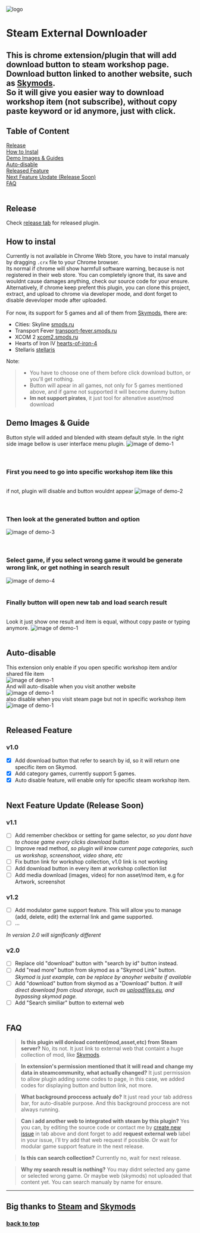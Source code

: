 ![logo](https://github.com/wisnudir/steam-external-downloader/blob/master/images/icon128.png)
# Steam External Downloader
This is chrome extension/plugin that will add download button to steam workshop page.
Download button linked to another website, such as [Skymods](http://smods.ru). <br/>
So it will give you easier way to download workshop item (not subscribe), without copy paste keyword or id anymore, just with click.
---
## Table of Content
[Release](#release)
<br />[How to Instal](#how-to-instal)
<br />[Demo Images & Guides](#demo-images--guide)
<br />[Auto-disable](#auto-disable)
<br />[Released Feature](#released-feature)
<br />[Next Feature Update (Release Soon)](#next-feature-update-release-soon)
<br />[FAQ](#faq)
<br /><br />
## Release
Check [release tab](https://github.com/wisnudir/steam-external-downloader/releases) for released plugin.
<br />
## How to instal
Currently is not available in Chrome Web Store, you have to instal manualy by dragging <code>.crx</code> file to your Chrome browser. <br />
Its normal if chrome will show harmfull software warning, because is not registered in their web store. You can completely ignore that, its save and wouldnt cause damages anything, check our source code for your ensure. <br /> 
Alternatively, if chrome keep prefent this plugin, you can clone this project, extract, and upload to chrome via developer mode, and dont forget to disable devevloper mode after uploaded.<br/><br/>
For now, its support for 5 games and all of them from [Skymods](http://smods.ru), there are: 
* Cities: Skyline [smods.ru](http://smods.ru)
* Transport Fever [transport-fever.smods.ru](http://transport-fever.smods.ru)
* XCOM 2 [xcom2.smods.ru](http://xcom2.smods.ru)
* Hearts of Iron IV [hearts-of-iron-4](http://hearts-of-iron-4.smods.ru)
* Stellaris [stellaris](http://stellaris.smods.ru)

Note: <br />
> - You have to choose one of them before click download button, or you'll get nothing. <br />
> - Button will apear in all games, not only for 5 games mentioned above, and if game not supported it will become dummy button<br />
> - <b>Im not support pirates</b>, it just tool for altenative asset/mod download

## Demo Images & Guide
Button style will added and blended with steam default style. In the right side image bellow is user interface menu plugin.
![image of demo-1](https://github.com/wisnudir/steam-external-downloader/blob/master/demo-images/1400%20560.png)<br />
<br/><br/>

### First you need to go into specific workshop item like this
<br/>if not, plugin will disable and button wouldnt appear
![image of demo-2](https://github.com/wisnudir/steam-external-downloader/blob/master/demo-images/aa.PNG)<br />
<br/><br/>

### Then look at the generated button and option 
![image of demo-3](https://github.com/wisnudir/steam-external-downloader/blob/master/demo-images/aaa.PNG)<br />
<br/><br/>

### Select game, if you select wrong game it would be generate wrong link, or get nothing in search result
![image of demo-4](https://github.com/wisnudir/steam-external-downloader/blob/master/demo-images/abc.png)
<br /><br/>

### Finally button will open new tab and load search result
<br />Look it just show one result and item is equal, without copy paste or typing anymore.
![image of demo-1](https://github.com/wisnudir/steam-external-downloader/blob/master/demo-images/aaaaa.PNG)
<br /><br/>

## Auto-disable
This extension only enable if you open specific workshop item and/or shared file item<br />
![image of demo-1](https://github.com/wisnudir/steam-external-downloader/blob/master/demo-images/enable.png)<br />
And will auto-disable when you visit another website<br />
![image of demo-1](https://github.com/wisnudir/steam-external-downloader/blob/master/demo-images/disable.png)<br />
also disable when you visit steam page but not in specific workshop item<br />
![image of demo-1](https://github.com/wisnudir/steam-external-downloader/blob/master/demo-images/disable-2.png)<br /><br/>

## Released Feature
### v1.0
- [x] Add download button that refer to search by id, so it will return one specific item on Skymod.
- [x] Add category games, currently support 5 games.
- [x] Auto disable feature, will enable only for specific steam workshop item.
<br/><br/>

## Next Feature Update (Release Soon)
### v1.1 
- [ ] Add remember checkbox or setting for game selector, *so you dont have to choose game every clicks download button*
- [ ] Improve read method, *so plugin will know current page categories, such us workshop, screenshoot, video share, etc*
- [ ] Fix button link for workshop collection, v1.0 link is not working
- [ ] Add download button in every item at workshop collection list
- [ ] Add media download (images, video) for non asset/mod item, e.g for Artwork, screenshot

### v1.2
- [ ] Add modulator game support feature. This will allow you to manage (add, delete, edit) the external link and game supported.
- [ ] ...

*In version 2.0 will significanly different*
### v2.0
- [ ] Replace old "download" button with "search by id" button instead.
- [ ] Add "read more" button from skymod as a "Skymod Link" button. *Skymod is just example, can be replace by anoyher website if available*
- [ ] Add "download" button from skymod as a "Download" button. *It will direct download from cloud storage, such as [uploadfiles.eu](http://uploadfiles.eu/), and bypassing skymod page.*
- [ ] Add "Search similiar" button to external web
<br/><br/>
## FAQ
> __Is this plugin will donload content(mod,asset,etc) from Steam server?__
> No, its not. It just link to external web that containt a huge collection of mod, like [Skymods](http://smods.ru).

> __In extension's permission mentioned that it will read and change my data in steamcommunity, what actually changed?__
> It just permission to allow plugin adding some codes to page, in this case, we added codes for displaying button and button link, not more.

> __What background proccess actualy do?__
> It just read your tab address bar, for auto-disable purpose. And this background proccess are not always running.

> __Can i add another web to integrated with steam by this plugin?__
> Yes you can, by editing the source code or contact me by [create new issue](https://github.com/wisnudir/steam-external-downloader/issues) in tab above and dont forget to add <b>request external web</b> label in your issue, i'll try add that web request if possible. Or wait for modular game support feature in the next release.

> __Is this can search collection?__
> Currently no, wait for next release.

> __Why my search result is nothing?__
> You may didnt selected any game or selected wrong game. Or maybe web (skymods) not uploaded that content yet. You can search manualy by name for ensure.

---
Big thanks to [Steam](http://store.steampowered.com/) and [Skymods](http://smods.ru/)
---
### [back to top](#steam-external-downloader)
